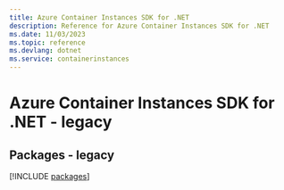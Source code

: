 ```yaml
---
title: Azure Container Instances SDK for .NET
description: Reference for Azure Container Instances SDK for .NET
ms.date: 11/03/2023
ms.topic: reference
ms.devlang: dotnet
ms.service: containerinstances
---
```

# Azure Container Instances SDK for .NET - legacy
## Packages - legacy
[!INCLUDE [packages](container-instances-index.md)]
